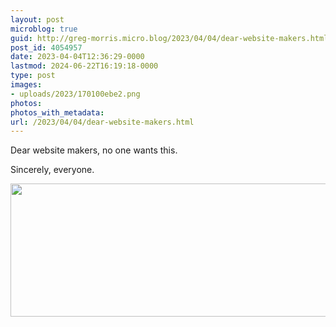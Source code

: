 ```yaml
---
layout: post
microblog: true
guid: http://greg-morris.micro.blog/2023/04/04/dear-website-makers.html
post_id: 4054957
date: 2023-04-04T12:36:29-0000
lastmod: 2024-06-22T16:19:18-0000
type: post
images:
- uploads/2023/170100ebe2.png
photos:
photos_with_metadata:
url: /2023/04/04/dear-website-makers.html
---
```

Dear website makers, no one wants this.

Sincerely, everyone. 

<img src="uploads/2023/170100ebe2.png" width="600" height="213" alt="">
